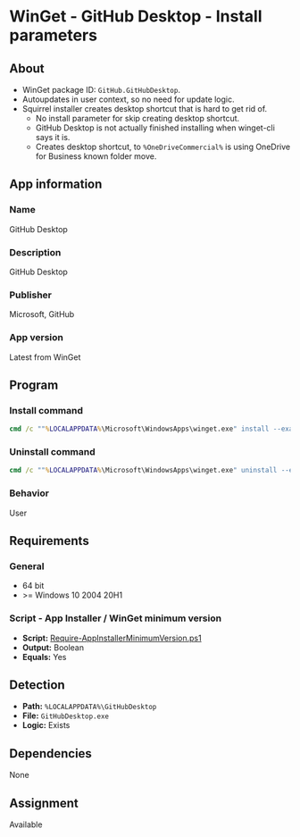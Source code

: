 # WinGet - GitHub Desktop - Install parameters

## About

* WinGet package ID: `GitHub.GitHubDesktop`.
* Autoupdates in user context, so no need for update logic.
* Squirrel installer creates desktop shortcut that is hard to get rid of.
  * No install parameter for skip creating desktop shortcut.
  * GitHub Desktop is not actually finished installing when winget-cli says it is.
  * Creates desktop shortcut, to `%OneDriveCommercial%` is using OneDrive for Business known folder move.

## App information

### Name

GitHub Desktop

### Description

GitHub Desktop

### Publisher

Microsoft, GitHub

### App version

Latest from WinGet

## Program

### Install command

```bat
cmd /c ""%LOCALAPPDATA%\Microsoft\WindowsApps\winget.exe" install --exact --id GitHub.GitHubDesktop --silent --source winget --accept-package-agreements --accept-source-agreements"
```

### Uninstall command

```bat
cmd /c ""%LOCALAPPDATA%\Microsoft\WindowsApps\winget.exe" uninstall --exact --id GitHub.GitHubDesktop --silent --source winget --accept-source-agreements"
```

### Behavior

User

## Requirements

### General

* 64 bit
* \>= Windows 10 2004 20H1

### Script - App Installer / WinGet minimum version

* **Script:** [Require-AppInstallerMinimumVersion.ps1](./../../Common/Require-AppInstallerMinimumVersion.ps1)
* **Output:** Boolean
* **Equals:** Yes

## Detection

* **Path:** `%LOCALAPPDATA%\GitHubDesktop`
* **File:** `GitHubDesktop.exe`
* **Logic:** Exists

## Dependencies

None

## Assignment

Available
